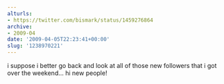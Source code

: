 ```yaml
---
alturls:
- https://twitter.com/bismark/status/1459276864
archive:
- 2009-04
date: '2009-04-05T22:23:41+00:00'
slug: '1238970221'
---
```


i suppose i better go back and look at all of those new followers that i got over the weekend... hi new people!

